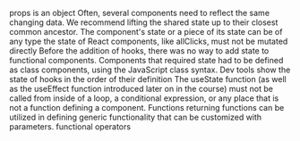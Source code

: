 props is an object
Often, several components need to reflect the same changing data. We recommend lifting the shared state up to their closest common ancestor.
The component's state or a piece of its state can be of any type
the state of React components, like allClicks, must not be mutated directly
Before the addition of hooks, there was no way to add state to functional components. Components that required state had to be defined as class components, using the JavaScript class syntax.
Dev tools show the state of hooks in the order of their definition
The useState function (as well as the useEffect function introduced later on in the course) must not be called from inside of a loop, a conditional expression, or any place that is not a function defining a component.
Functions returning functions can be utilized in defining generic functionality that can be customized with parameters.
functional operators